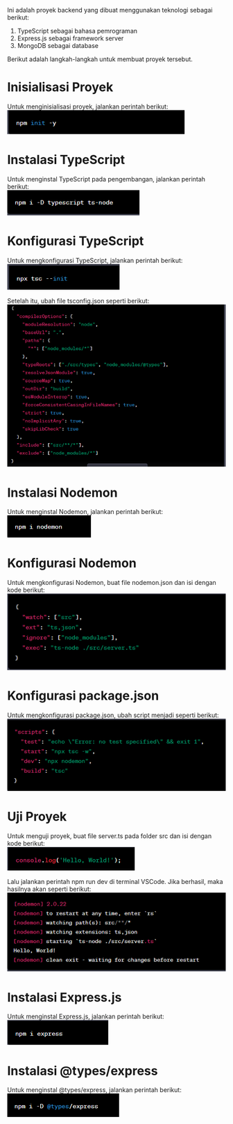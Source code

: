 Ini adalah proyek backend yang dibuat menggunakan teknologi sebagai berikut:

1. TypeScript sebagai bahasa pemrograman
2. Express.js sebagai framework server
3. MongoDB sebagai database

Berikut adalah langkah-langkah untuk membuat proyek tersebut.

# Inisialisasi Proyek
Untuk menginisialisasi proyek, jalankan perintah berikut: <br>
<img src ="./src/assets/imgmd/1.png">

# Instalasi TypeScript
Untuk menginstal TypeScript pada pengembangan, jalankan perintah berikut:<br>
<img src="./src/assets/imgmd/2.png">

# Konfigurasi TypeScript
Untuk mengkonfigurasi TypeScript, jalankan perintah berikut:<br>
<img src="./src/assets/imgmd/3.png">

Setelah itu, ubah file tsconfig.json seperti berikut:<br>
<img src="./src/assets/imgmd/4.png">

# Instalasi Nodemon
Untuk menginstal Nodemon, jalankan perintah berikut:<br>
<img src="./src/assets/imgmd/5.png">

# Konfigurasi Nodemon
Untuk mengkonfigurasi Nodemon, buat file nodemon.json dan isi dengan kode berikut:<br>
<img src="./src/assets/imgmd/6.png">

# Konfigurasi package.json
Untuk mengkonfigurasi package.json, ubah script menjadi seperti berikut:<br>
<img src="./src/assets/imgmd/7.png">

# Uji Proyek
Untuk menguji proyek, buat file server.ts pada folder src dan isi dengan kode berikut:<br>
<img src="./src/assets/imgmd/8.png">

Lalu jalankan perintah npm run dev di terminal VSCode. Jika berhasil, maka hasilnya akan seperti berikut:<br>
<img src="./src/assets/imgmd/9.png">

# Instalasi Express.js
Untuk menginstal Express.js, jalankan perintah berikut:<br>
<img src="./src/assets/imgmd/10.png">

# Instalasi @types/express
Untuk menginstal @types/express, jalankan perintah berikut:<br>
<img src="./src/assets/imgmd/11.png">